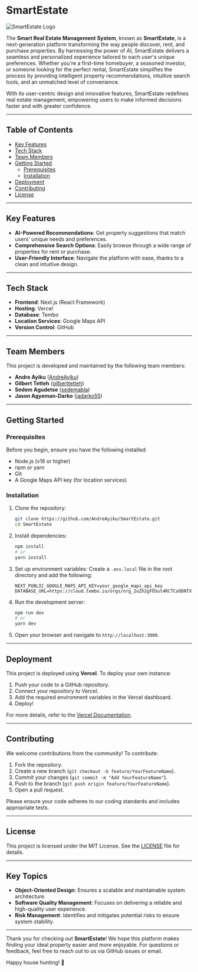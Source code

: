 # SmartEstate

![SmartEstate Logo](https://raw.githubusercontent.com/AndreAyiku/SmartEstate/main/public/favicon.ico) 

The **Smart Real Estate Management System**, known as **SmartEstate**, is a next-generation platform transforming the way people discover, rent, and purchase properties. By harnessing the power of AI, SmartEstate delivers a seamless and personalized experience tailored to each user's unique preferences. Whether you're a first-time homebuyer, a seasoned investor, or someone looking for the perfect rental, SmartEstate simplifies the process by providing intelligent property recommendations, intuitive search tools, and an unmatched level of convenience. 

With its user-centric design and innovative features, SmartEstate redefines real estate management, empowering users to make informed decisions faster and with greater confidence.

---

## Table of Contents

- [Key Features](#key-features)
- [Tech Stack](#tech-stack)
- [Team Members](#team-members)
- [Getting Started](#getting-started)
  - [Prerequisites](#prerequisites)
  - [Installation](#installation)
- [Deployment](#deployment)
- [Contributing](#contributing)
- [License](#license)

---

## Key Features

- **AI-Powered Recommendations**: Get property suggestions that match users' unique needs and preferences.
- **Comprehensive Search Options**: Easily browse through a wide range of properties for rent or purchase.
- **User-Friendly Interface**: Navigate the platform with ease, thanks to a clean and intuitive design.

---

## Tech Stack

- **Frontend**: Next.js (React Framework)
- **Hosting**: Vercel
- **Database**: Tembo
- **Location Services**: Google Maps API
- **Version Control**: GitHub

---

## Team Members

This project is developed and maintained by the following team members:

- **Andre Ayiku** ([AndreAyiku](https://github.com/AndreAyiku))
- **Gilbert Tetteh** ([gilberttetteh](https://github.com/gilberttetteh))
- **Sedem Agudetse** ([sedemabla](https://github.com/sedemabla))
- **Jason Agyeman-Darko** ([jadarko55](https://github.com/jadarko55))

---

## Getting Started

### Prerequisites

Before you begin, ensure you have the following installed:

- Node.js (v16 or higher)
- npm or yarn
- Git
- A Google Maps API key (for location services)

### Installation

1. Clone the repository:
   ```bash
   git clone https://github.com/AndreAyiku/SmartEstate.git
   cd SmartEstate
   ```

2. Install dependencies:
   ```bash
   npm install
   # or
   yarn install
   ```

3. Set up environment variables:
   Create a `.env.local` file in the root directory and add the following:
   ```env
   NEXT_PUBLIC_GOOGLE_MAPS_API_KEY=your_google_maps_api_key
   DATABASE_URL=https://cloud.tembo.io/orgs/org_2uZh2gFOSut4RCTCaODNTXWCeP6/instances

   ```

4. Run the development server:
   ```bash
   npm run dev
   # or
   yarn dev
   ```

5. Open your browser and navigate to `http://localhost:3000`.

---

## Deployment

This project is deployed using **Vercel**. To deploy your own instance:

1. Push your code to a GitHub repository.
2. Connect your repository to Vercel.
3. Add the required environment variables in the Vercel dashboard.
4. Deploy!

For more details, refer to the [Vercel Documentation](https://vercel.com/docs).

---

## Contributing

We welcome contributions from the community! To contribute:

1. Fork the repository.
2. Create a new branch (`git checkout -b feature/YourFeatureName`).
3. Commit your changes (`git commit -m "Add YourFeatureName"`).
4. Push to the branch (`git push origin feature/YourFeatureName`).
5. Open a pull request.

Please ensure your code adheres to our coding standards and includes appropriate tests.

---

## License

This project is licensed under the MIT License. See the [LICENSE](LICENSE) file for details.

---

## Key Topics

- **Object-Oriented Design**: Ensures a scalable and maintainable system architecture.
- **Software Quality Management**: Focuses on delivering a reliable and high-quality user experience.
- **Risk Management**: Identifies and mitigates potential risks to ensure system stability.

---

Thank you for checking out **SmartEstate**! We hope this platform makes finding your ideal property easier and more enjoyable. For questions or feedback, feel free to reach out to us via GitHub issues or email.

Happy house hunting! 🏡
```

